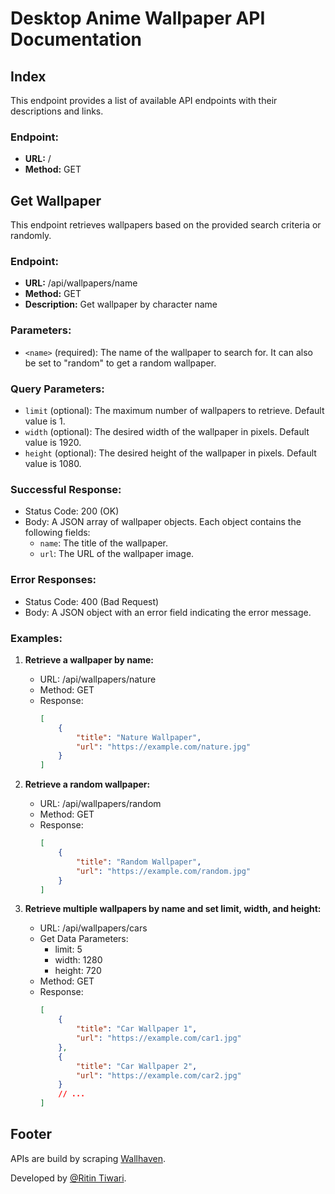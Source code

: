 # Desktop Anime Wallpaper API Documentation

## Index
This endpoint provides a list of available API endpoints with their descriptions and links.

### Endpoint:
- **URL:** /
- **Method:** GET

## Get Wallpaper
This endpoint retrieves wallpapers based on the provided search criteria or randomly.

### Endpoint:
- **URL:** /api/wallpapers/name
- **Method:** GET
- **Description:** Get wallpaper by character name

### Parameters:
- `<name>` (required): The name of the wallpaper to search for. It can also be set to "random" to get a random wallpaper.

### Query Parameters:
- `limit` (optional): The maximum number of wallpapers to retrieve. Default value is 1.
- `width` (optional): The desired width of the wallpaper in pixels. Default value is 1920.
- `height` (optional): The desired height of the wallpaper in pixels. Default value is 1080.

### Successful Response:
- Status Code: 200 (OK)
- Body: A JSON array of wallpaper objects. Each object contains the following fields:
  - `name`: The title of the wallpaper.
  - `url`: The URL of the wallpaper image.

### Error Responses:
- Status Code: 400 (Bad Request)
- Body: A JSON object with an error field indicating the error message.

### Examples:
1. **Retrieve a wallpaper by name:**
   - URL: /api/wallpapers/nature
   - Method: GET
   - Response:
     ```json
     [
         {
             "title": "Nature Wallpaper",
             "url": "https://example.com/nature.jpg"
         }
     ]
     ```

2. **Retrieve a random wallpaper:**
   - URL: /api/wallpapers/random
   - Method: GET
   - Response:
     ```json
     [
         {
             "title": "Random Wallpaper",
             "url": "https://example.com/random.jpg"
         }
     ]
     ```

3. **Retrieve multiple wallpapers by name and set limit, width, and height:**
   - URL: /api/wallpapers/cars
   - Get Data Parameters:
     - limit: 5
     - width: 1280
     - height: 720
   - Method: GET
   - Response:
     ```json
     [
         {
             "title": "Car Wallpaper 1",
             "url": "https://example.com/car1.jpg"
         },
         {
             "title": "Car Wallpaper 2",
             "url": "https://example.com/car2.jpg"
         }
         // ...
     ]
     ```

## Footer
APIs are build by scraping [Wallhaven](https://wallhaven.cc/).

Developed by [@Ritin Tiwari](https://www.github.com/ritin0204).
